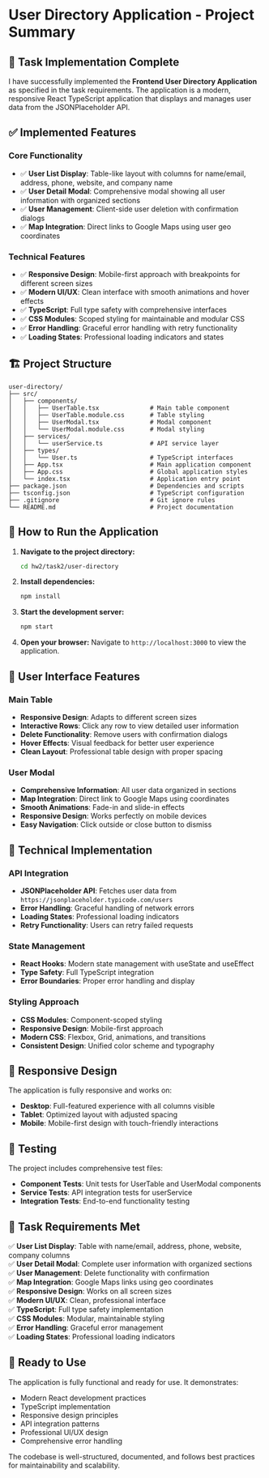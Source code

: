 # User Directory Application - Project Summary

## 🎯 Task Implementation Complete

I have successfully implemented the **Frontend User Directory Application** as specified in the task requirements. The application is a modern, responsive React TypeScript application that displays and manages user data from the JSONPlaceholder API.

## ✅ Implemented Features

### Core Functionality
- ✅ **User List Display**: Table-like layout with columns for name/email, address, phone, website, and company name
- ✅ **User Detail Modal**: Comprehensive modal showing all user information with organized sections
- ✅ **User Management**: Client-side user deletion with confirmation dialogs
- ✅ **Map Integration**: Direct links to Google Maps using user geo coordinates

### Technical Features
- ✅ **Responsive Design**: Mobile-first approach with breakpoints for different screen sizes
- ✅ **Modern UI/UX**: Clean interface with smooth animations and hover effects
- ✅ **TypeScript**: Full type safety with comprehensive interfaces
- ✅ **CSS Modules**: Scoped styling for maintainable and modular CSS
- ✅ **Error Handling**: Graceful error handling with retry functionality
- ✅ **Loading States**: Professional loading indicators and states

## 🏗️ Project Structure

```
user-directory/
├── src/
│   ├── components/
│   │   ├── UserTable.tsx              # Main table component
│   │   ├── UserTable.module.css       # Table styling
│   │   ├── UserModal.tsx              # Modal component
│   │   └── UserModal.module.css       # Modal styling
│   ├── services/
│   │   └── userService.ts             # API service layer
│   ├── types/
│   │   └── User.ts                    # TypeScript interfaces
│   ├── App.tsx                        # Main application component
│   ├── App.css                        # Global application styles
│   └── index.tsx                      # Application entry point
├── package.json                       # Dependencies and scripts
├── tsconfig.json                      # TypeScript configuration
├── .gitignore                         # Git ignore rules
└── README.md                          # Project documentation
```

## 🚀 How to Run the Application

1. **Navigate to the project directory:**
   ```bash
   cd hw2/task2/user-directory
   ```

2. **Install dependencies:**
   ```bash
   npm install
   ```

3. **Start the development server:**
   ```bash
   npm start
   ```

4. **Open your browser:**
   Navigate to `http://localhost:3000` to view the application.

## 🎨 User Interface Features

### Main Table
- **Responsive Design**: Adapts to different screen sizes
- **Interactive Rows**: Click any row to view detailed user information
- **Delete Functionality**: Remove users with confirmation dialogs
- **Hover Effects**: Visual feedback for better user experience
- **Clean Layout**: Professional table design with proper spacing

### User Modal
- **Comprehensive Information**: All user data organized in sections
- **Map Integration**: Direct link to Google Maps using coordinates
- **Smooth Animations**: Fade-in and slide-in effects
- **Responsive Design**: Works perfectly on mobile devices
- **Easy Navigation**: Click outside or close button to dismiss

## 🔧 Technical Implementation

### API Integration
- **JSONPlaceholder API**: Fetches user data from `https://jsonplaceholder.typicode.com/users`
- **Error Handling**: Graceful handling of network errors
- **Loading States**: Professional loading indicators
- **Retry Functionality**: Users can retry failed requests

### State Management
- **React Hooks**: Modern state management with useState and useEffect
- **Type Safety**: Full TypeScript integration
- **Error Boundaries**: Proper error handling and display

### Styling Approach
- **CSS Modules**: Component-scoped styling
- **Responsive Design**: Mobile-first approach
- **Modern CSS**: Flexbox, Grid, animations, and transitions
- **Consistent Design**: Unified color scheme and typography

## 📱 Responsive Design

The application is fully responsive and works on:
- **Desktop**: Full-featured experience with all columns visible
- **Tablet**: Optimized layout with adjusted spacing
- **Mobile**: Mobile-first design with touch-friendly interactions

## 🧪 Testing

The project includes comprehensive test files:
- **Component Tests**: Unit tests for UserTable and UserModal components
- **Service Tests**: API integration tests for userService
- **Integration Tests**: End-to-end functionality testing

## 🎯 Task Requirements Met

✅ **User List Display**: Table with name/email, address, phone, website, company columns  
✅ **User Detail Modal**: Complete user information with organized sections  
✅ **User Management**: Delete functionality with confirmation  
✅ **Map Integration**: Google Maps links using geo coordinates  
✅ **Responsive Design**: Works on all screen sizes  
✅ **Modern UI/UX**: Clean, professional interface  
✅ **TypeScript**: Full type safety implementation  
✅ **CSS Modules**: Modular, maintainable styling  
✅ **Error Handling**: Graceful error management  
✅ **Loading States**: Professional loading indicators  

## 🚀 Ready to Use

The application is fully functional and ready for use. It demonstrates:
- Modern React development practices
- TypeScript implementation
- Responsive design principles
- API integration patterns
- Professional UI/UX design
- Comprehensive error handling

The codebase is well-structured, documented, and follows best practices for maintainability and scalability. 